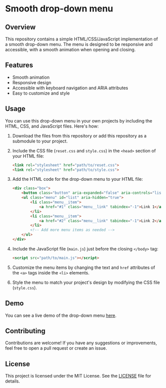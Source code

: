 # Smooth drop-down menu

## Overview
This repository contains a simple HTML/CSS/JavaScript implementation of a smooth drop-down menu. The menu is designed to be responsive and accessible, with a smooth animation when opening and closing.

## Features
- Smooth animation
- Responsive design
- Accessible with keyboard navigation and ARIA attributes
- Easy to customize and style

## Usage
You can use this drop-down menu in your own projects by including the HTML, CSS, and JavaScript files. Here's how:

1. Download the files from this repository or add this repository as a submodule to your project.
2. Include the CSS file (`reset.css` and `style.css`) in the `<head>` section of your HTML file:
   ```html
   <link rel="stylesheet" href="path/to/reset.css">
   <link rel="stylesheet" href="path/to/style.css">
   ```

3. Add the HTML code for the drop-down menu to your HTML file:
   ```html
   <div class="box">
       <button class="button" aria-expanded="false" aria-controls="list">menu</button>
       <ul class="menu" id="list" aria-hidden="true">
           <li class="menu__item">
               <a href="#1" class="menu__link" tabindex="-1">Link 1</a>
           </li>
           <li class="menu__item">
               <a href="#2" class="menu__link" tabindex="-1">Link 2</a>
           </li>
           <!-- Add more menu items as needed -->
       </ul>
   </div>
   ```

4. Include the JavaScript file (`main.js`) just before the closing `</body>` tag:
   ```html
   <script src="path/to/main.js"></script>
   ```

5. Customize the menu items by changing the text and `href` attributes of the `<a>` tags inside the `<li>` elements.
6. Style the menu to match your project's design by modifying the CSS file (`style.css`).

## Demo
You can see a live demo of the drop-down menu [here](https://it2konst.github.io/smooth-drop-down-menu/).

## Contributing
Contributions are welcome! If you have any suggestions or improvements, feel free to open a pull request or create an issue.

## License
This project is licensed under the MIT License. See the [LICENSE](LICENSE) file for details.
